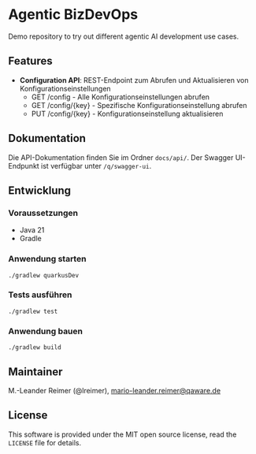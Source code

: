 # Agentic BizDevOps

Demo repository to try out different agentic AI development use cases.

## Features

- **Configuration API**: REST-Endpoint zum Abrufen und Aktualisieren von Konfigurationseinstellungen
  - GET /config - Alle Konfigurationseinstellungen abrufen
  - GET /config/{key} - Spezifische Konfigurationseinstellung abrufen
  - PUT /config/{key} - Konfigurationseinstellung aktualisieren

## Dokumentation

Die API-Dokumentation finden Sie im Ordner `docs/api/`. Der Swagger UI-Endpunkt ist verfügbar unter `/q/swagger-ui`.

## Entwicklung

### Voraussetzungen

- Java 21
- Gradle

### Anwendung starten

```shell
./gradlew quarkusDev
```

### Tests ausführen

```shell
./gradlew test
```

### Anwendung bauen

```shell
./gradlew build
```

## Maintainer

M.-Leander Reimer (@lreimer), <mario-leander.reimer@qaware.de>

## License

This software is provided under the MIT open source license, read the `LICENSE` file for details.
